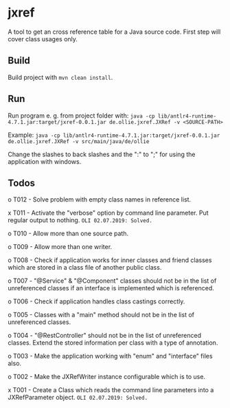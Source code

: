 # jxref
A tool to get an cross reference table for a Java source code. First step will cover class usages only.


## Build

Build project with `mvn clean install`.


## Run

Run program e. g. from project folder with:
`java -cp lib/antlr4-runtime-4.7.1.jar:target/jxref-0.0.1.jar de.ollie.jxref.JXRef -v <SOURCE-PATH>`

Example:
`java -cp lib/antlr4-runtime-4.7.1.jar:target/jxref-0.0.1.jar de.ollie.jxref.JXRef -v src/main/java/de/ollie` 

Change the slashes to back slashes and the ":" to ";" for using the application with windows.


## Todos

o T012 - Solve problem with empty class names in reference list.

x T011 - Activate the "verbose" option by command line parameter. Put regular output to nothing.
  `OLI 02.07.2019: Solved.`

o T010 - Allow more than one source path.

o T009 - Allow more than one writer.

o T008 - Check if application works for inner classes and friend classes which are stored in a class file of another public class.

o T007 - "@Service" & "@Component" classes should not be in the list of unreferenced classes if an interface is implemented which is referenced.

o T006 - Check if application handles class castings correctly.

o T005 - Classes with a "main" method should not be in the list of unreferenced classes.

o T004 - "@RestController" should not be in the list of unreferenced classes. Extend the stored information per class with a type of annotation.

o T003 - Make the application working with "enum" and "interface" files also.

o T002 - Make the JXRefWriter instance configurable which is to use.

x T001 - Create a Class which reads the command line parameters into a JXRefParameter object.
  `OLI 02.07.2019: Solved.`
